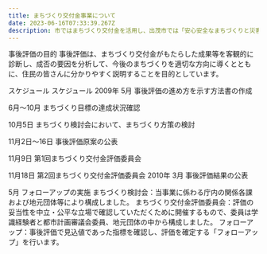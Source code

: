 ```yaml
---
title: まちづくり交付金事業について
date: 2023-06-16T07:33:39.267Z
description: 市ではまちづくり交付金を活用し、出茂市では「安心安全なまちづくりと災害に強い住環境整備」をめざし、事業を進めてきました。
---
```

事後評価の目的
事後評価は、まちづくり交付金がもたらした成果等を客観的に診断し、成否の要因を分析して、今後のまちづくりを適切な方向に導くとともに、住民の皆さんに分かりやすく説明することを目的としています。

スケジュール
スケジュール
2009年	5月	事後評価の進め方を示す方法書の作成
 

6月～10月	まちづくり目標の達成状況確認
 

10月5日	まちづくり検討会において、まちづくり方策の検討
 

11月2日～16日	事後評価原案の公表
 

11月9日	第1回まちづくり交付金評価委員会
 

11月18日	第2回まちづくり交付金評価委員会
2010年	3月	事後評価結果の公表
 

5月	フォローアップの実施
まちづくり検討会：当事業に係わる庁内の関係各課および地元団体等により構成しました。
まちづくり交付金評価委員会：評価の妥当性を中立・公平な立場で確認していただくために開催するもので、委員は学識経験者と都市計画審議会委員、地元団体の中から構成しました。
フォローアップ：事後評価で見込値であった指標を確認し、評価を確定する「フォローアップ」を行います。
